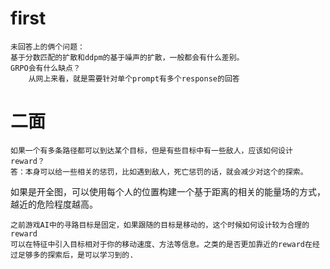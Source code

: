 # first
    未回答上的俩个问题：
    基于分数匹配的扩散和ddpm的基于噪声的扩散，一般都会有什么差别。
    GRPO会有什么缺点？
        从网上来看，就是需要针对单个prompt有多个response的回答
    
# 二面
    如果一个有多条路径都可以到达某个目标，但是有些目标中有一些敌人，应该如何设计reward？
    答：本身可以给一些相关的惩罚，比如遇到敌人，死亡惩罚的话，就会减少对这个的探索。
如果是开全图，可以使用每个人的位置构建一个基于距离的相关的能量场的方式，越近的危险程度越高。
    

    之前游戏AI中的寻路目标是固定，如果跟随的目标是移动的，这个时候如何设计较为合理的reward
    可以在特征中引入目标相对于你的移动速度、方法等信息。之类的是否更加靠近的reward在经过足够多的探索后，是可以学习到的.





